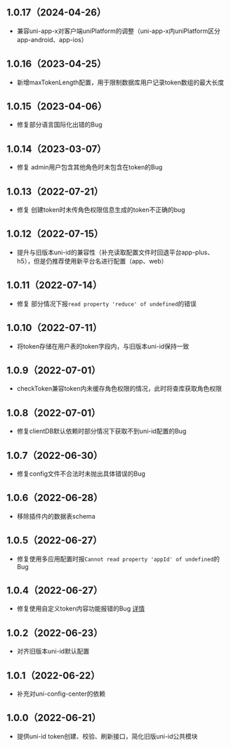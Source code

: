 ## 1.0.17（2024-04-26）
- 兼容uni-app-x对客户端uniPlatform的调整（uni-app-x内uniPlatform区分app-android、app-ios）
## 1.0.16（2023-04-25）
- 新增maxTokenLength配置，用于限制数据库用户记录token数组的最大长度
## 1.0.15（2023-04-06）
- 修复部分语言国际化出错的Bug
## 1.0.14（2023-03-07）
- 修复 admin用户包含其他角色时未包含在token的Bug
## 1.0.13（2022-07-21）
- 修复 创建token时未传角色权限信息生成的token不正确的bug
## 1.0.12（2022-07-15）
- 提升与旧版本uni-id的兼容性（补充读取配置文件时回退平台app-plus、h5），但是仍推荐使用新平台名进行配置（app、web）
## 1.0.11（2022-07-14）
- 修复 部分情况下报`read property 'reduce' of undefined`的错误
## 1.0.10（2022-07-11）
- 将token存储在用户表的token字段内，与旧版本uni-id保持一致
## 1.0.9（2022-07-01）
- checkToken兼容token内未缓存角色权限的情况，此时将查库获取角色权限
## 1.0.8（2022-07-01）
- 修复clientDB默认依赖时部分情况下获取不到uni-id配置的Bug
## 1.0.7（2022-06-30）
- 修复config文件不合法时未抛出具体错误的Bug
## 1.0.6（2022-06-28）
- 移除插件内的数据表schema
## 1.0.5（2022-06-27）
- 修复使用多应用配置时报`Cannot read property 'appId' of undefined`的Bug
## 1.0.4（2022-06-27）
- 修复使用自定义token内容功能报错的Bug [详情](https://ask.dcloud.net.cn/question/147945)
## 1.0.2（2022-06-23）
- 对齐旧版本uni-id默认配置
## 1.0.1（2022-06-22）
- 补充对uni-config-center的依赖
## 1.0.0（2022-06-21）
- 提供uni-id token创建、校验、刷新接口，简化旧版uni-id公共模块
